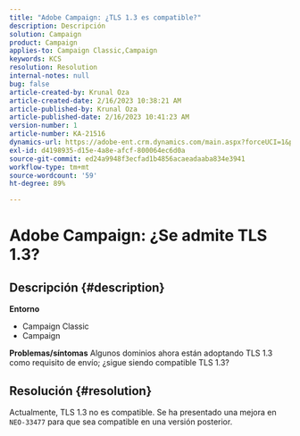 ```yaml
---
title: "Adobe Campaign: ¿TLS 1.3 es compatible?"
description: Descripción
solution: Campaign
product: Campaign
applies-to: Campaign Classic,Campaign
keywords: KCS
resolution: Resolution
internal-notes: null
bug: false
article-created-by: Krunal Oza
article-created-date: 2/16/2023 10:38:21 AM
article-published-by: Krunal Oza
article-published-date: 2/16/2023 10:41:23 AM
version-number: 1
article-number: KA-21516
dynamics-url: https://adobe-ent.crm.dynamics.com/main.aspx?forceUCI=1&pagetype=entityrecord&etn=knowledgearticle&id=12b1b402-e6ad-ed11-aad1-6045bd006793
exl-id: d4198935-d15e-4a8e-afcf-800064ec6d0a
source-git-commit: ed24a9948f3ecfad1b4856acaeadaaba834e3941
workflow-type: tm+mt
source-wordcount: '59'
ht-degree: 89%

---
```


# Adobe Campaign: ¿Se admite TLS 1.3?

## Descripción {#description}

<b>Entorno</b>
- Campaign Classic
- Campaign



<b>Problemas/síntomas</b>
Algunos dominios ahora están adoptando TLS 1.3 como requisito de envío; ¿sigue siendo compatible TLS 1.3?


## Resolución {#resolution}


Actualmente, TLS 1.3 no es compatible. Se ha presentado una mejora en `NEO-33477` para que sea compatible en una versión posterior.
